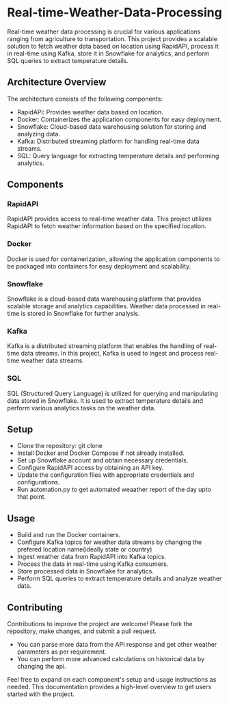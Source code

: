 # Real-time-Weather-Data-Processing

Real-time weather data processing is crucial for various applications ranging from agriculture to transportation. This project provides a scalable solution to fetch weather data based on location using RapidAPI, process it in real-time using Kafka, store it in Snowflake for analytics, and perform SQL queries to extract temperature details.

## Architecture Overview

The architecture consists of the following components:

* RapidAPI: Provides weather data based on location.
* Docker: Containerizes the application components for easy deployment.
* Snowflake: Cloud-based data warehousing solution for storing and analyzing data.
* Kafka: Distributed streaming platform for handling real-time data streams.
* SQL: Query language for extracting temperature details and performing analytics.

## Components
### RapidAPI
RapidAPI provides access to real-time weather data. This project utilizes RapidAPI to fetch weather information based on the specified location.

### Docker
Docker is used for containerization, allowing the application components to be packaged into containers for easy deployment and scalability.

### Snowflake
Snowflake is a cloud-based data warehousing platform that provides scalable storage and analytics capabilities. Weather data processed in real-time is stored in Snowflake for further analysis.

### Kafka
Kafka is a distributed streaming platform that enables the handling of real-time data streams. In this project, Kafka is used to ingest and process real-time weather data streams.

### SQL
SQL (Structured Query Language) is utilized for querying and manipulating data stored in Snowflake. It is used to extract temperature details and perform various analytics tasks on the weather data.

## Setup
* Clone the repository: git clone
* Install Docker and Docker Compose if not already installed.
* Set up Snowflake account and obtain necessary credentials.
* Configure RapidAPI access by obtaining an API key.
* Update the configuration files with appropriate credentials and configurations.
* Run automation.py to get automated weaather report of the day upto that point.

## Usage
* Build and run the Docker containers.
* Configure Kafka topics for weather data streams by changing the prefered location name(ideally state or country)
* Ingest weather data from RapidAPI into Kafka topics.
* Process the data in real-time using Kafka consumers.
* Store processed data in Snowflake for analytics.
* Perform SQL queries to extract temperature details and analyze weather data.

## Contributing
Contributions to improve the project are welcome! Please fork the repository, make changes, and submit a pull request.
* You can parse more data from the API response and get other weather parameters as per requirement.
* You can perform more advanced calculations on historical data by changing the api.

Feel free to expand on each component's setup and usage instructions as needed. This documentation provides a high-level overview to get users started with the project.


